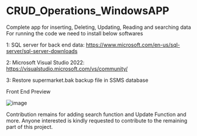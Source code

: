 # CRUD_Operations_WindowsAPP
Complete app for inserting, Deleting, Updating, Reading and searching data
For running the code we need to install below softwares

1: SQL server for back end data: https://www.microsoft.com/en-us/sql-server/sql-server-downloads

2: Microsoft Visual Studio 2022: https://visualstudio.microsoft.com/vs/community/

3: Restore supermarket.bak backup file in SSMS database 

Front End Preview 

![image](https://github.com/SaadullahKarimi/CRUD_Operations_WindowsAPP/assets/79996938/9bb277bc-d9ef-4794-9a84-c118a9174486)

Contribution remains for adding search function and Update Function and more. Anyone interested is kindly requested to contribute to the remaining part of this project.
